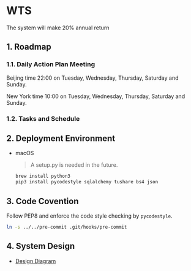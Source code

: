 # WTS
The system will make 20% annual return

## 1. Roadmap

### 1.1. Daily Action Plan Meeting

Beijing time 22:00 on Tuesday, Wednesday, Thursday, Saturday and Sunday.

New York time 10:00 on Tuesday, Wednesday, Thursday, Saturday and Sunday.

### 1.2. Tasks and Schedule

## 2. Deployment Environment

- macOS

    > A setup.py is needed in the future.

    ```bash
    brew install python3
    pip3 install pycodestyle sqlalchemy tushare bs4 json
    ```

## 3. Code Covention

Follow PEP8 and enforce the code style checking by `pycodestyle`.

```bash
ln -s ../../pre-commit .git/hooks/pre-commit
```

## 4. System Design

- [Design Diagram](https://www.processon.com/view/link/5ca0e3d3e4b08743435e599c)
